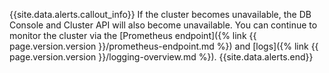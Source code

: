 {{site.data.alerts.callout_info}}
If the cluster becomes unavailable, the DB Console and Cluster API will also become unavailable. You can continue to monitor the cluster via the [Prometheus endpoint]({% link {{ page.version.version }}/prometheus-endpoint.md %}) and [logs]({% link {{ page.version.version }}/logging-overview.md %}).
{{site.data.alerts.end}}